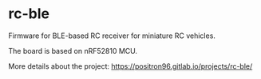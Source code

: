# rc-ble

Firmware for BLE-based RC receiver for miniature RC vehicles.

The board is based on nRF52810 MCU.

More details about the project: https://positron96.gitlab.io/projects/rc-ble/
